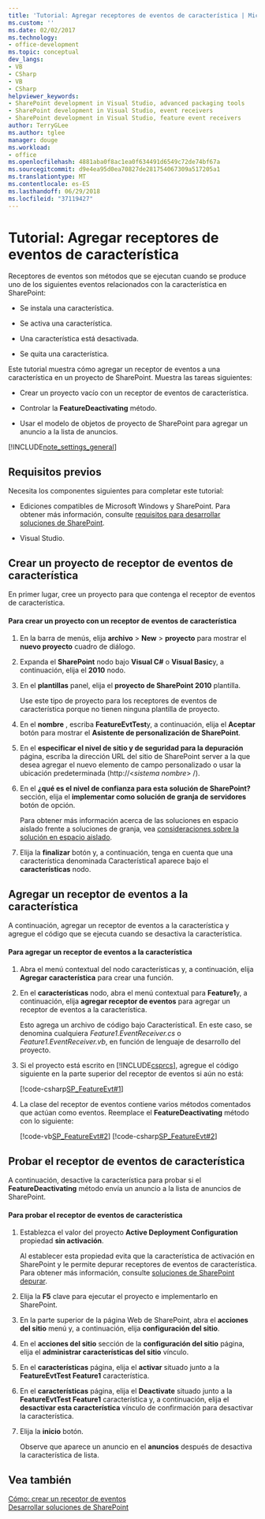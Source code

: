 ```yaml
---
title: 'Tutorial: Agregar receptores de eventos de característica | Microsoft Docs'
ms.custom: ''
ms.date: 02/02/2017
ms.technology:
- office-development
ms.topic: conceptual
dev_langs:
- VB
- CSharp
- VB
- CSharp
helpviewer_keywords:
- SharePoint development in Visual Studio, advanced packaging tools
- SharePoint development in Visual Studio, event receivers
- SharePoint development in Visual Studio, feature event receivers
author: TerryGLee
ms.author: tglee
manager: douge
ms.workload:
- office
ms.openlocfilehash: 4881aba0f8ac1ea0f634491d6549c72de74bf67a
ms.sourcegitcommit: d9e4ea95d0ea70827de281754067309a517205a1
ms.translationtype: MT
ms.contentlocale: es-ES
ms.lasthandoff: 06/29/2018
ms.locfileid: "37119427"
---
```

# <a name="walkthrough-add-feature-event-receivers"></a>Tutorial: Agregar receptores de eventos de característica
  Receptores de eventos son métodos que se ejecutan cuando se produce uno de los siguientes eventos relacionados con la característica en SharePoint:  
  
-   Se instala una característica.  
  
-   Se activa una característica.  
  
-   Una característica está desactivada.  
  
-   Se quita una característica.  
  
 Este tutorial muestra cómo agregar un receptor de eventos a una característica en un proyecto de SharePoint. Muestra las tareas siguientes:  
  
-   Crear un proyecto vacío con un receptor de eventos de característica.  
  
-   Controlar la **FeatureDeactivating** método.  
  
-   Usar el modelo de objetos de proyecto de SharePoint para agregar un anuncio a la lista de anuncios.  
  
 [!INCLUDE[note_settings_general](../sharepoint/includes/note-settings-general-md.md)]  
  
## <a name="prerequisites"></a>Requisitos previos  
 Necesita los componentes siguientes para completar este tutorial:  
  
-   Ediciones compatibles de Microsoft Windows y SharePoint. Para obtener más información, consulte [requisitos para desarrollar soluciones de SharePoint](../sharepoint/requirements-for-developing-sharepoint-solutions.md).  
  
-   Visual Studio.  
  
## <a name="create-a-feature-event-receiver-project"></a>Crear un proyecto de receptor de eventos de característica
 En primer lugar, cree un proyecto para que contenga el receptor de eventos de característica.  
  
#### <a name="to-create-a-project-with-a-feature-event-receiver"></a>Para crear un proyecto con un receptor de eventos de característica  
  
1.  En la barra de menús, elija **archivo** > **New** > **proyecto** para mostrar el **nuevo proyecto** cuadro de diálogo.  
  
2.  Expanda el **SharePoint** nodo bajo **Visual C#** o **Visual Basic**y, a continuación, elija el **2010** nodo.  
  
3.  En el **plantillas** panel, elija el **proyecto de SharePoint 2010** plantilla.  
  
     Use este tipo de proyecto para los receptores de eventos de característica porque no tienen ninguna plantilla de proyecto.  
  
4.  En el **nombre** , escriba **FeatureEvtTest**y, a continuación, elija el **Aceptar** botón para mostrar el **Asistente de personalización de SharePoint**.  
  
5.  En el **especificar el nivel de sitio y de seguridad para la depuración** página, escriba la dirección URL del sitio de SharePoint server a la que desea agregar el nuevo elemento de campo personalizado o usar la ubicación predeterminada (http://\<*sistema nombre*> /).  
  
6.  En el **¿qué es el nivel de confianza para esta solución de SharePoint?** sección, elija el **implementar como solución de granja de servidores** botón de opción.  
  
     Para obtener más información acerca de las soluciones en espacio aislado frente a soluciones de granja, vea [consideraciones sobre la solución en espacio aislado](../sharepoint/sandboxed-solution-considerations.md).  
  
7.  Elija la **finalizar** botón y, a continuación, tenga en cuenta que una característica denominada Característica1 aparece bajo el **características** nodo.  
  
## <a name="add-an-event-receiver-to-the-feature"></a>Agregar un receptor de eventos a la característica
 A continuación, agregar un receptor de eventos a la característica y agregue el código que se ejecuta cuando se desactiva la característica.  
  
#### <a name="to-add-an-event-receiver-to-the-feature"></a>Para agregar un receptor de eventos a la característica  
  
1.  Abra el menú contextual del nodo características y, a continuación, elija **Agregar característica** para crear una función.  
  
2.  En el **características** nodo, abra el menú contextual para **Feature1**y, a continuación, elija **agregar receptor de eventos** para agregar un receptor de eventos a la característica.  
  
     Esto agrega un archivo de código bajo Característica1. En este caso, se denomina cualquiera *Feature1.EventReceiver.cs* o *Feature1.EventReceiver.vb*, en función de lenguaje de desarrollo del proyecto.  
  
3.  Si el proyecto está escrito en [!INCLUDE[csprcs](../sharepoint/includes/csprcs-md.md)], agregue el código siguiente en la parte superior del receptor de eventos si aún no está:  
  
     [!code-csharp[SP_FeatureEvt#1](../sharepoint/codesnippet/CSharp/featureevttest2/features/feature1/feature1.eventreceiver.cs#1)]  
  
4.  La clase del receptor de eventos contiene varios métodos comentados que actúan como eventos. Reemplace el **FeatureDeactivating** método con lo siguiente:  
  
     [!code-vb[SP_FeatureEvt#2](../sharepoint/codesnippet/VisualBasic/featureevt2vb/features/feature1/feature1.eventreceiver.vb#2)]
     [!code-csharp[SP_FeatureEvt#2](../sharepoint/codesnippet/CSharp/featureevttest2/features/feature1/feature1.eventreceiver.cs#2)]  
  
## <a name="test-the-feature-event-receiver"></a>Probar el receptor de eventos de característica
 A continuación, desactive la característica para probar si el **FeatureDeactivating** método envía un anuncio a la lista de anuncios de SharePoint.  
  
#### <a name="to-test-the-feature-event-receiver"></a>Para probar el receptor de eventos de característica  
  
1.  Establezca el valor del proyecto **Active Deployment Configuration** propiedad **sin activación**.  
  
     Al establecer esta propiedad evita que la característica de activación en SharePoint y le permite depurar receptores de eventos de característica. Para obtener más información, consulte [soluciones de SharePoint depurar](../sharepoint/debugging-sharepoint-solutions.md).  
  
2.  Elija la **F5** clave para ejecutar el proyecto e implementarlo en SharePoint.  
  
3.  En la parte superior de la página Web de SharePoint, abra el **acciones del sitio** menú y, a continuación, elija **configuración del sitio**.  
  
4.  En el **acciones del sitio** sección de la **configuración del sitio** página, elija el **administrar características del sitio** vínculo.  
  
5.  En el **características** página, elija el **activar** situado junto a la **FeatureEvtTest Feature1** característica.  
  
6.  En el **características** página, elija el **Deactivate** situado junto a la **FeatureEvtTest Feature1** característica y, a continuación, elija el **desactivar esta característica**  vínculo de confirmación para desactivar la característica.  
  
7.  Elija la **inicio** botón.  
  
     Observe que aparece un anuncio en el **anuncios** después de desactiva la característica de lista.  
  
## <a name="see-also"></a>Vea también
 [Cómo: crear un receptor de eventos](../sharepoint/how-to-create-an-event-receiver.md)   
 [Desarrollar soluciones de SharePoint](../sharepoint/developing-sharepoint-solutions.md)  
  
